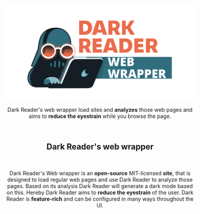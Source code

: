 <p align="center"><a href="https://darkreader-web.vercel.app/" target="_blank" rel="noreferrer noopener"><img width="700" alt="Dark Reader's mascot" src="./assets/darkreader-web-banner-transparent-1280x640.svg"></a></p>
<p align="center">Dark Reader's web wrapper load sites and <strong>analyzes</strong> those web pages and aims to <strong>reduce the eyestrain</strong> while you browse the page.</p>
<br/>
    
<h2 align="center">Dark Reader's web wrapper</h2>
<br/>
<p align="center">Dark Reader's Web wrapper is an <strong>open-source</strong> MIT-licensed <strong>site</strong>, that is designed to load regular web pages and use Dark Reader to analyze those pages. Based on its analysis Dark Reader will generate a dark mode based on this. Hereby Dark Reader aims to <strong>reduce the eyestrain</strong> of the user. Dark Reader is <strong>feature-rich</strong> and can be configured in many ways throughout the UI.</p>
<br/>
